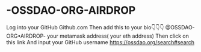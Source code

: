 # -OSSDAO-ORG-AIRDROP
Log into your GitHub  Github.com  Then add this to your bio👇👇👇  @OSSDAO-ORG•AIRDROP- your metamask address( your eth address)  Then click on this link And input your GitHub username  https://ossdao.org/search#search
